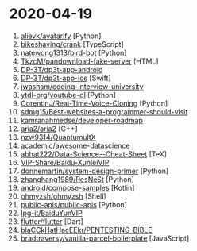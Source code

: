 # 2020-04-19

1. [alievk/avatarify](https://github.com/alievk/avatarify "Avatars for Zoom and Skype") [Python]
2. [bikeshaving/crank](https://github.com/bikeshaving/crank "Write JSX-driven components with functions, promises and generators.") [TypeScript]
3. [natewong1313/bird-bot](https://github.com/natewong1313/bird-bot "A Nintendo Switch checkout bot. Currently supports Walmart and Bestbuy") [Python]
4. [TkzcM/pandownload-fake-server](https://github.com/TkzcM/pandownload-fake-server "重定向服务器打开 Pandownload") [HTML]
5. [DP-3T/dp3t-app-android](https://github.com/DP-3T/dp3t-app-android "The DP3T-App for Android") 
6. [DP-3T/dp3t-app-ios](https://github.com/DP-3T/dp3t-app-ios "The DP3T-App for iOS") [Swift]
7. [jwasham/coding-interview-university](https://github.com/jwasham/coding-interview-university "A complete computer science study plan to become a software engineer.") 
8. [ytdl-org/youtube-dl](https://github.com/ytdl-org/youtube-dl "Command-line program to download videos from YouTube.com and other video sites") [Python]
9. [CorentinJ/Real-Time-Voice-Cloning](https://github.com/CorentinJ/Real-Time-Voice-Cloning "Clone a voice in 5 seconds to generate arbitrary speech in real-time") [Python]
10. [sdmg15/Best-websites-a-programmer-should-visit](https://github.com/sdmg15/Best-websites-a-programmer-should-visit "🔗 Some useful websites for programmers.") 
11. [kamranahmedse/developer-roadmap](https://github.com/kamranahmedse/developer-roadmap "Roadmap to becoming a web developer in 2020") 
12. [aria2/aria2](https://github.com/aria2/aria2 "aria2 is a lightweight multi-protocol & multi-source, cross platform download utility operated in command-line. It supports HTTP/HTTPS, FTP, SFTP, BitTorrent and Metalink.") [C++]
13. [nzw9314/QuantumultX](https://github.com/nzw9314/QuantumultX "QuantumultX") 
14. [academic/awesome-datascience](https://github.com/academic/awesome-datascience "📝 An awesome Data Science repository to learn and apply for real world problems.") 
15. [abhat222/Data-Science--Cheat-Sheet](https://github.com/abhat222/Data-Science--Cheat-Sheet "Cheat Sheets") [TeX]
16. [VIP-Share/Baidu-XunleiVIP](https://github.com/VIP-Share/Baidu-XunleiVIP "百度网盘超级会员，迅雷会员、爱奇艺会员账号每日分享，还有优酷，腾讯，芒果等VIP。AND。百度网盘(百度云)不限速工具分享。") 
17. [donnemartin/system-design-primer](https://github.com/donnemartin/system-design-primer "Learn how to design large-scale systems. Prep for the system design interview. Includes Anki flashcards.") [Python]
18. [zhanghang1989/ResNeSt](https://github.com/zhanghang1989/ResNeSt "ResNeSt: Split-Attention Network") [Python]
19. [android/compose-samples](https://github.com/android/compose-samples "") [Kotlin]
20. [ohmyzsh/ohmyzsh](https://github.com/ohmyzsh/ohmyzsh "🙃 A delightful community-driven (with 1500+ contributors) framework for managing your zsh configuration. Includes 200+ optional plugins (rails, git, OSX, hub, capistrano, brew, ant, php, python, etc), over 140 themes to spice up your morning, and an auto-update tool so that makes it easy to keep up with the latest updates from the community.") [Shell]
21. [public-apis/public-apis](https://github.com/public-apis/public-apis "A collective list of free APIs for use in software and web development.") [Python]
22. [lpg-it/BaiduYunVIP](https://github.com/lpg-it/BaiduYunVIP "百度云百度网盘超级会员账号SVIP账号免费分享, 另分享多款百度网盘不限速下载工具以及各大平台会员账号（迅雷 优酷 爱奇艺 腾讯视频等）.") 
23. [flutter/flutter](https://github.com/flutter/flutter "Flutter makes it easy and fast to build beautiful mobile apps.") [Dart]
24. [blaCCkHatHacEEkr/PENTESTING-BIBLE](https://github.com/blaCCkHatHacEEkr/PENTESTING-BIBLE "This repository was created and developed by All The Community Members Who Shared resources And Wrote Articles And What I ONLY did @cry__pto is Searching And Uploading Files. Updates to this repository will continue to arrive until the number of links reaches 10000 links & 10000 pdf files .Learn Ethical Hacking and penetration testing .hundreds …") 
25. [bradtraversy/vanilla-parcel-boilerplate](https://github.com/bradtraversy/vanilla-parcel-boilerplate "Simple starter workflow for building vanilla js apps with Parcel") [JavaScript]
